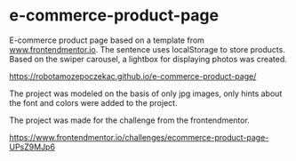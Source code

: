 # e-commerce-product-page

E-commerce product page based on a template from www.frontendmentor.io. The sentence uses localStorage to store products. Based on the swiper carousel, a lightbox for displaying photos was created.

https://robotamozepoczekac.github.io/e-commerce-product-page/

The project was modeled on the basis of only jpg images, only hints about the font and colors were added to the project.

The project was made for the challenge from the frontendmentor.

https://www.frontendmentor.io/challenges/ecommerce-product-page-UPsZ9MJp6
